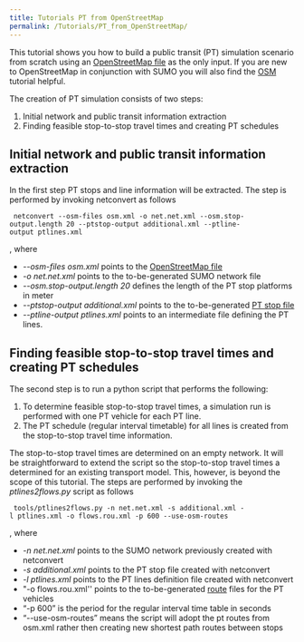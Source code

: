 ```yaml
---
title: Tutorials PT from OpenStreetMap
permalink: /Tutorials/PT_from_OpenStreetMap/
---
```


This tutorial shows you how to build a public transit (PT) simulation scenario from scratch using an [OpenStreetMap file](/OpenStreetMap_file "wikilink") as the only input. If you are new to OpenStreetMap in conjunction with SUMO you will also find the [OSM](/Tutorials/Import_from_OpenStreetMap "wikilink") tutorial helpful.

The creation of PT simulation consists of two steps:

1.  Initial network and public transit information extraction
2.  Finding feasible stop-to-stop travel times and creating PT schedules

Initial network and public transit information extraction
---------------------------------------------------------

In the first step PT stops and line information will be extracted. The step is performed by invoking netconvert as follows

` netconvert --osm-files osm.xml -o net.net.xml --osm.stop-output.length 20 --ptstop-output additional.xml --ptline-output ptlines.xml`

, where

-   *--osm-files osm.xml* points to the [OpenStreetMap file](/OpenStreetMap_file "wikilink")
-   *-o net.net.xml* points to the to-be-generated SUMO network file
-   *--osm.stop-output.length 20* defines the length of the PT stop platforms in meter
-   *--ptstop-output additional.xml* points to the to-be-generated [PT stop file](/Simulation/Public_Transport "wikilink")
-   *--ptline-output ptlines.xml* points to an intermediate file defining the PT lines.

Finding feasible stop-to-stop travel times and creating PT schedules
--------------------------------------------------------------------

The second step is to run a python script that performs the following:

1.  To determine feasible stop-to-stop travel times, a simulation run is performed with one PT vehicle for each PT line.
2.  The PT schedule (regular interval timetable) for all lines is created from the stop-to-stop travel time information.

The stop-to-stop travel times are determined on an empty network. It will be straightforward to extend the script so the stop-to-stop travel times a determined for an existing transport model. This, however, is beyond the scope of this tutorial. The steps are performed by invoking the *ptlines2flows.py* script as follows

` tools/ptlines2flows.py -n net.net.xml -s additional.xml -l ptlines.xml -o flows.rou.xml -p 600 --use-osm-routes`

, where

-   *-n net.net.xml* points to the SUMO network previously created with netconvert
-   *-s additional.xml* points to the PT stop file created with netconvert
-   *-l ptlines.xml* points to the PT lines definition file created with netconvert
-   "-o flows.rou.xml'' points to the to-be-generated [route](/Definition_of_Vehicles,_Vehicle_Types,_and_Routes "wikilink") files for the PT vehicles
-   “-p 600” is the period for the regular interval time table in seconds
-   “--use-osm-routes” means the script will adopt the pt routes from osm.xml rather then creating new shortest path routes between stops
